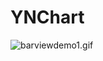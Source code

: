 # YNChart


![barviewdemo1.gif](http://upload-images.jianshu.io/upload_images/1338379-0d3a514057ec0380.gif?imageMogr2/auto-orient/strip)
